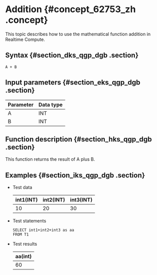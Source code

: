 # Addition {#concept_62753_zh .concept}

This topic describes how to use the mathematical function addition in Realtime Compute.

## Syntax {#section_dks_qgp_dgb .section}

```
A + B
```

## Input parameters {#section_eks_qgp_dgb .section}

|Parameter|Data type|
|---------|---------|
|A|INT|
|B|INT|

## Function description {#section_hks_qgp_dgb .section}

This function returns the result of A plus B.

## Examples {#section_iks_qgp_dgb .section}

-   Test data

    |int1\(INT\)|int2\(INT\)|int3\(INT\)|
    |-----------|-----------|-----------|
    |10|20|30|

-   Test statements

    ```
    SELECT int1+int2+int3 as aa
    FROM T1
    
    ```

-   Test results

    |aa\(int\)|
    |---------|
    |60|


